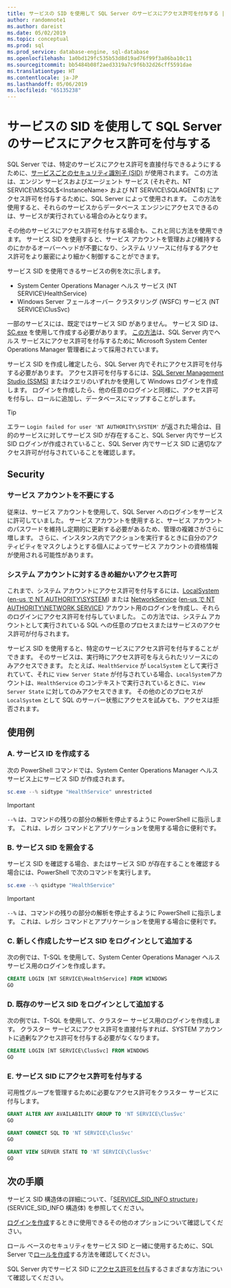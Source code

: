 ```yaml
---
title: サービスの SID を使用して SQL Server のサービスにアクセス許可を付与する | Microsoft Docs
author: randomnote1
ms.author: dareist
ms.date: 05/02/2019
ms.topic: conceptual
ms.prod: sql
ms.prod_service: database-engine, sql-database
ms.openlocfilehash: 1a0bd129fc535b53d8d19ad76f99f3a86ba10c11
ms.sourcegitcommit: bb5484b08f2aed3319a7c9f6b32d26cff5591dae
ms.translationtype: HT
ms.contentlocale: ja-JP
ms.lasthandoff: 05/06/2019
ms.locfileid: "65135238"
---
```

# <a name="using-service-sids-to-grant-permissions-to-services-in-sql-server"></a>サービスの SID を使用して SQL Server のサービスにアクセス許可を付与する

SQL Server では、特定のサービスにアクセス許可を直接付与できるようにするために、[サービスごとのセキュリティ識別子 (SID)](https://support.microsoft.com/help/2620201/sql-server-uses-a-service-sid-to-provide-service-isolation) が使用されます。 この方法は、エンジン サービスおよびエージェント サービス (それぞれ、NT SERVICE\MSSQL$<InstanceName> および NT SERVICE\SQLAGENT$<InstanceName>) にアクセス許可を付与するために、SQL Server によって使用されます。 この方法を使用すると、それらのサービスからデータベース エンジンにアクセスできるのは、サービスが実行されている場合のみとなります。

その他のサービスにアクセス許可を付与する場合も、これと同じ方法を使用できます。 サービス SID を使用すると、サービス アカウントを管理および維持するのにかかるオーバーヘッドが不要になり、システム リソースに付与するアクセス許可をより厳密により細かく制御することができます。

サービス SID を使用できるサービスの例を次に示します。

- System Center Operations Manager ヘルス サービス (NT SERVICE\HealthService)
- Windows Server フェールオーバー クラスタリング (WSFC) サービス (NT SERVICE\ClusSvc)

一部のサービスには、既定ではサービス SID がありません。 サービス SID は、[SC.exe](https://docs.microsoft.com/windows/desktop/services/configuring-a-service-using-sc) を使用して作成する必要があります。 [この方法](https://kevinholman.com/2016/08/25/sql-mp-run-as-accounts-no-longer-required/)は、SQL Server 内でヘルス サービスにアクセス許可を付与するために Microsoft System Center Operations Manager 管理者によって採用されています。

サービス SID を作成し確定したら、SQL Server 内でそれにアクセス許可を付与する必要があります。 アクセス許可を付与するには、[SQL Server Management Studio (SSMS)](https://docs.microsoft.com/sql/ssms/download-sql-server-management-studio-ssms) またはクエリのいずれかを使用して Windows ログインを作成します。 ログインを作成したら、他の任意のログインと同様に、アクセス許可を付与し、ロールに追加し、データベースにマップすることがします。

> [!TIP]
> エラー `Login failed for user 'NT AUTHORITY\SYSTEM'` が返された場合は、目的のサービスに対してサービス SID が存在すること、SQL Server 内でサービス SID ログインが作成されていること、SQL Server 内でサービス SID に適切なアクセス許可が付与されていることを確認します。

## <a name="security"></a>Security

### <a name="eliminate-service-accounts"></a>サービス アカウントを不要にする

従来は、サービス アカウントを使用して、SQL Server へのログインをサービスに許可していました。 サービス アカウントを使用すると、サービス アカウントのパスワードを維持し定期的に更新する必要があるため、管理の複雑さがさらに増します。 さらに、インスタンス内でアクションを実行するときに自分のアクティビティをマスクしようとする個人によってサービス アカウントの資格情報が使用される可能性があります。

### <a name="granular-permissions-to-system-accounts"></a>システム アカウントに対するきめ細かいアクセス許可

これまで、システム アカウントにアクセス許可を付与するには、[LocalSystem](https://msdn.microsoft.com/library/windows/desktop/ms684190) ([en-us で NT AUTHORITY\SYSTEM](https://docs.microsoft.com/sql/database-engine/configure-windows/configure-windows-service-accounts-and-permissions#Localized_service_names)) または [NetworkService](https://docs.microsoft.com/windows/desktop/Services/networkservice-account) ([en-us で NT AUTHORITY\NETWORK SERVICE](https://docs.microsoft.com/sql/database-engine/configure-windows/configure-windows-service-accounts-and-permissions?#Localized_service_names)) アカウント用のログインを作成し、それらのログインにアクセス許可を付与していました。 この方法では、システム アカウントとして実行されている SQL への任意のプロセスまたはサービスのアクセス許可が付与されます。

サービス SID を使用すると、特定のサービスにアクセス許可を付与することができます。 そのサービスは、実行時にアクセス許可を与えられたリソースにのみアクセスできます。 たとえば、`HealthService` が `LocalSystem` として実行されていて、それに `View Server State` が付与されている場合、`LocalSystem`アカウントは、`HealthService` のコンテキストで実行されているときに、`View Server State` に対してのみアクセスできます。 その他のどのプロセスが `LocalSystem` として SQL のサーバー状態にアクセスを試みても、アクセスは拒否されます。

## <a name="examples"></a>使用例

### <a name="a-create-a-service-sid"></a>A. サービス ID を作成する

次の PowerShell コマンドでは、System Center Operations Manager ヘルス サービス上にサービス SID が作成されます。

```PowerShell
sc.exe --% sidtype "HealthService" unrestricted
```

> [!IMPORTANT]
> `--%` は、コマンドの残りの部分の解析を停止するように PowerShell に指示します。 これは、レガシ コマンドとアプリケーションを使用する場合に便利です。

### <a name="b-query-a-service-sid"></a>B. サービス SID を照会する

サービス SID を確認する場合、またはサービス SID が存在することを確認する場合には、PowerShell で次のコマンドを実行します。

```PowerShell
sc.exe --% qsidtype "HealthService"
```

> [!IMPORTANT]
> `--%` は、コマンドの残りの部分の解析を停止するように PowerShell に指示します。 これは、レガシ コマンドとアプリケーションを使用する場合に便利です。

### <a name="c-add-a-newly-created-service-sid-as-a-login"></a>C. 新しく作成したサービス SID をログインとして追加する

次の例では、T-SQL を使用して、System Center Operations Manager ヘルス サービス用のログインを作成します。

```SQL
CREATE LOGIN [NT SERVICE\HealthService] FROM WINDOWS
GO
```

### <a name="d-add-an-existing-service-sid-as-a-login"></a>D. 既存のサービス SID をログインとして追加する

次の例では、T-SQL を使用して、クラスター サービス用のログインを作成します。 クラスター サービスにアクセス許可を直接付与すれば、SYSTEM アカウントに過剰なアクセス許可を付与する必要がなくなります。

```SQL
CREATE LOGIN [NT SERVICE\ClusSvc] FROM WINDOWS
GO
```

### <a name="e-grant-permissions-to-a-service-sid"></a>E. サービス SID にアクセス許可を付与する

可用性グループを管理するために必要なアクセス許可をクラスター サービスに付与します。

```SQL
GRANT ALTER ANY AVAILABILITY GROUP TO 'NT SERVICE\ClusSvc'
GO

GRANT CONNECT SQL TO 'NT SERVICE\ClusSvc'
GO

GRANT VIEW SERVER STATE TO 'NT SERVICE\ClusSvc'
GO
```

## <a name="next-steps"></a>次の手順

サービス SID 構造体の詳細について、「[SERVICE_SID_INFO structure](https://docs.microsoft.com/windows/desktop/api/winsvc/ns-winsvc-_service_sid_info)」 (SERVICE_SID_INFO 構造体) を参照してください。

[ログインを作成](https://docs.microsoft.com/sql/t-sql/statements/create-login-transact-sql)するときに使用できるその他のオプションについて確認してください。

ロール ベースのセキュリティをサービス SID と一緒に使用するために、SQL Server で[ロールを作成](https://docs.microsoft.com/sql/t-sql/statements/create-role-transact-sql)する方法を確認してください。

SQL Server 内でサービス SID に[アクセス許可を付与](https://docs.microsoft.com/sql/t-sql/statements/grant-transact-sql)するさまざまな方法について確認してください。
